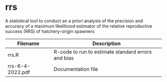 # rrs
A statistical tool to conduct an a priori analysis of the precision and accuracy of a maximum likelihood estimator of the relative reproductive success (RRS) of hatchery-origin spawners

Filename | Description
---------| -----------
rrs.R | R-code to run to estimate standard errors and bias
rrs-6-4-2022.pdf | Documentation file
